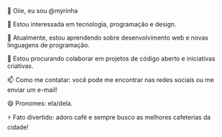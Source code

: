 👋 Oiie, eu sou @myrinha

👀 Estou interessada em tecnologia, 
programação e design.

🌱 Atualmente, estou aprendendo sobre desenvolvimento web e novas linguagens de programação.

💞️ Estou procurando colaborar em projetos de código aberto e iniciativas criativas.

📫 Como me contatar: você pode me encontrar nas redes sociais ou me enviar um e-mail!

😄 Pronomes: ela/dela.

⚡ Fato divertido: adoro café e sempre busco as melhores cafeterias da cidade!
